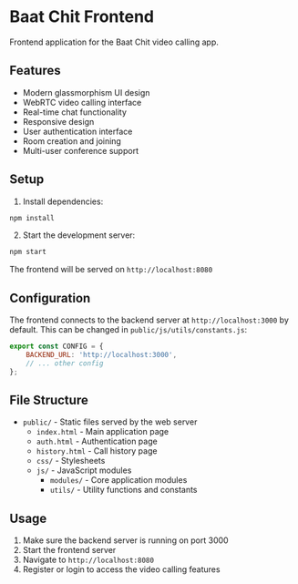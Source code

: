 # Baat Chit Frontend

Frontend application for the Baat Chit video calling app.

## Features

- Modern glassmorphism UI design
- WebRTC video calling interface
- Real-time chat functionality
- Responsive design
- User authentication interface
- Room creation and joining
- Multi-user conference support

## Setup

1. Install dependencies:
```bash
npm install
```

2. Start the development server:
```bash
npm start
```

The frontend will be served on `http://localhost:8080`

## Configuration

The frontend connects to the backend server at `http://localhost:3000` by default. This can be changed in `public/js/utils/constants.js`:

```javascript
export const CONFIG = {
    BACKEND_URL: 'http://localhost:3000',
    // ... other config
};
```

## File Structure

- `public/` - Static files served by the web server
  - `index.html` - Main application page
  - `auth.html` - Authentication page
  - `history.html` - Call history page
  - `css/` - Stylesheets
  - `js/` - JavaScript modules
    - `modules/` - Core application modules
    - `utils/` - Utility functions and constants

## Usage

1. Make sure the backend server is running on port 3000
2. Start the frontend server
3. Navigate to `http://localhost:8080`
4. Register or login to access the video calling features